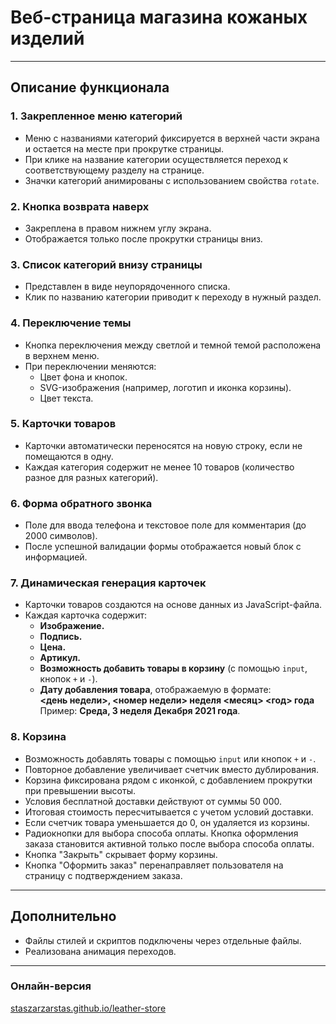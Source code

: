# Веб-страница магазина кожаных изделий

---

## Описание функционала

### 1. Закрепленное меню категорий
- Меню с названиями категорий фиксируется в верхней части экрана и остается на месте при прокрутке страницы.  
- При клике на название категории осуществляется переход к соответствующему разделу на странице.  
- Значки категорий анимированы с использованием свойства `rotate`.

### 2. Кнопка возврата наверх
- Закреплена в правом нижнем углу экрана.  
- Отображается только после прокрутки страницы вниз.  

### 3. Список категорий внизу страницы
- Представлен в виде неупорядоченного списка.  
- Клик по названию категории приводит к переходу в нужный раздел.  

### 4. Переключение темы
- Кнопка переключения между светлой и темной темой расположена в верхнем меню.  
- При переключении меняются:  
  - Цвет фона и кнопок.  
  - SVG-изображения (например, логотип и иконка корзины).  
  - Цвет текста.  

### 5. Карточки товаров
- Карточки автоматически переносятся на новую строку, если не помещаются в одну.  
- Каждая категория содержит не менее 10 товаров (количество разное для разных категорий).  

### 6. Форма обратного звонка
- Поле для ввода телефона и текстовое поле для комментария (до 2000 символов).  
- После успешной валидации формы отображается новый блок с информацией.  

### 7. Динамическая генерация карточек
- Карточки товаров создаются на основе данных из JavaScript-файла.  
- Каждая карточка содержит:  
  - **Изображение.**  
  - **Подпись.**  
  - **Цена.**  
  - **Артикул.**  
  - **Возможность добавить товары в корзину** (с помощью `input`, кнопок `+` и `-`).  
  - **Дату добавления товара**, отображаемую в формате:  
    **<день недели>, <номер недели> неделя <месяц> <год> года**  
    Пример: **Среда, 3 неделя Декабря 2021 года**.  

### 8. Корзина
- Возможность добавлять товары с помощью `input` или кнопок `+` и `-`.  
- Повторное добавление увеличивает счетчик вместо дублирования.  
- Корзина фиксирована рядом с иконкой, с добавлением прокрутки при превышении высоты.  
- Условия бесплатной доставки действуют от суммы 50 000.  
- Итоговая стоимость пересчитывается с учетом условий доставки.  
- Если счетчик товара уменьшается до 0, он удаляется из корзины.  
- Радиокнопки для выбора способа оплаты. Кнопка оформления заказа становится активной только после выбора способа оплаты.  
- Кнопка "Закрыть" скрывает форму корзины.  
- Кнопка "Оформить заказ" перенаправляет пользователя на страницу с подтверждением заказа.  

---

## Дополнительно

- Файлы стилей и скриптов подключены через отдельные файлы.  
- Реализована анимация переходов.  

---


### Онлайн-версия  
[staszarzarstas.github.io/leather-store](https://staszarzarstas.github.io/leather-store/)  
